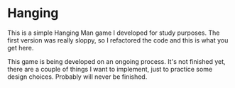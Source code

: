 # Hanging

This is a simple Hanging Man game I developed for study purposes. The first version was really sloppy, so I refactored the code and this is what you get here.

This game is being developed on an ongoing process. It's not finished yet, there are a couple of things I want to implement, just to practice some design choices. Probably will never be finished.
